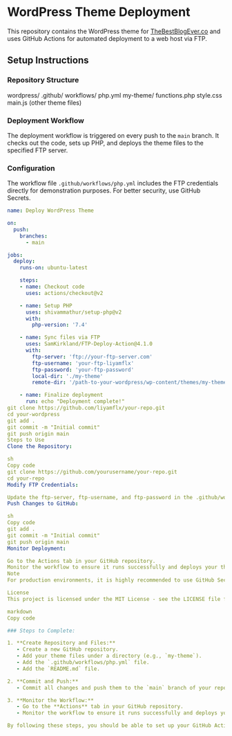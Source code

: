 # WordPress Theme Deployment

This repository contains the WordPress theme for [TheBestBlogEver.co](https://thebestblogever.co) and uses GitHub Actions for automated deployment to a web host via FTP.

## Setup Instructions

### Repository Structure

wordpress/
.github/
workflows/
php.yml
my-theme/
functions.php
style.css
main.js
(other theme files)

### Deployment Workflow

The deployment workflow is triggered on every push to the `main` branch. It checks out the code, sets up PHP, and deploys the theme files to the specified FTP server.

### Configuration

The workflow file `.github/workflows/php.yml` includes the FTP credentials directly for demonstration purposes. For better security, use GitHub Secrets.

```yaml
name: Deploy WordPress Theme

on:
  push:
    branches:
      - main

jobs:
  deploy:
    runs-on: ubuntu-latest

    steps:
    - name: Checkout code
      uses: actions/checkout@v2

    - name: Setup PHP
      uses: shivammathur/setup-php@v2
      with:
        php-version: '7.4'

    - name: Sync files via FTP
      uses: SamKirkland/FTP-Deploy-Action@4.1.0
      with:
        ftp-server: 'ftp://your-ftp-server.com'
        ftp-username: 'your-ftp-liyamflx'
        ftp-password: 'your-ftp-password'
        local-dir: './my-theme'
        remote-dir: '/path-to-your-wordpress/wp-content/themes/my-theme'

    - name: Finalize deployment
      run: echo "Deployment complete!"
git clone https://github.com/liyamflx/your-repo.git
cd your-wordpress
git add .
git commit -m "Initial commit"
git push origin main
Steps to Use
Clone the Repository:

sh
Copy code
git clone https://github.com/yourusername/your-repo.git
cd your-repo
Modify FTP Credentials:

Update the ftp-server, ftp-username, and ftp-password in the .github/workflows/php.yml file.
Push Changes to GitHub:

sh
Copy code
git add .
git commit -m "Initial commit"
git push origin main
Monitor Deployment:

Go to the Actions tab in your GitHub repository.
Monitor the workflow to ensure it runs successfully and deploys your theme to the web host.
Note
For production environments, it is highly recommended to use GitHub Secrets to store sensitive information like FTP credentials.

License
This project is licensed under the MIT License - see the LICENSE file for details.

markdown
Copy code

### Steps to Complete:

1. **Create Repository and Files:**
   - Create a new GitHub repository.
   - Add your theme files under a directory (e.g., `my-theme`).
   - Add the `.github/workflows/php.yml` file.
   - Add the `README.md` file.

2. **Commit and Push:**
   - Commit all changes and push them to the `main` branch of your repository.

3. **Monitor the Workflow:**
   - Go to the **Actions** tab in your GitHub repository.
   - Monitor the workflow to ensure it runs successfully and deploys your theme to the web host.

By following these steps, you should be able to set up your GitHub Actions workflow and README file to document and automate the deployment of your WordPress theme. If you encounter any issues or need further assistance, feel free to ask!
